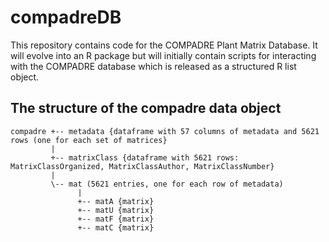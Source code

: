 compadreDB
==========

This repository contains code for the COMPADRE Plant Matrix Database.
It will evolve into an R package but will initially contain scripts for interacting with the COMPADRE database which is released as a structured R list object.

The structure of the compadre data object
-----------------------------------------
    compadre +-- metadata {dataframe with 57 columns of metadata and 5621 rows (one for each set of matrices}
             |
             +-- matrixClass {dataframe with 5621 rows: MatrixClassOrganized, MatrixClassAuthor, MatrixClassNumber}
             |
             \-- mat (5621 entries, one for each row of metadata)
                   |
                   +-- matA {matrix}
                   +-- matU {matrix}
                   +-- matF {matrix}
                   +-- matC {matrix}




